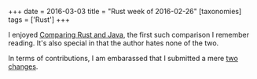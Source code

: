 +++
date = 2016-03-03
title = "Rust week of 2016-02-26"
[taxonomies]
tags = ['Rust']
+++

I enjoyed [Comparing Rust and Java], the first such comparison I
remember reading. It's also special in that the author hates none of
the two.

In terms of contributions, I am embarassed that I submitted a mere
[two][] [changes].

  [Comparing Rust and Java]: https://llogiq.github.io/2016/02/28/java-rust.html
  [two]: https://github.com/rust-lang/rust/pull/32028
  [changes]: https://github.com/rust-lang/rust/pull/32029
